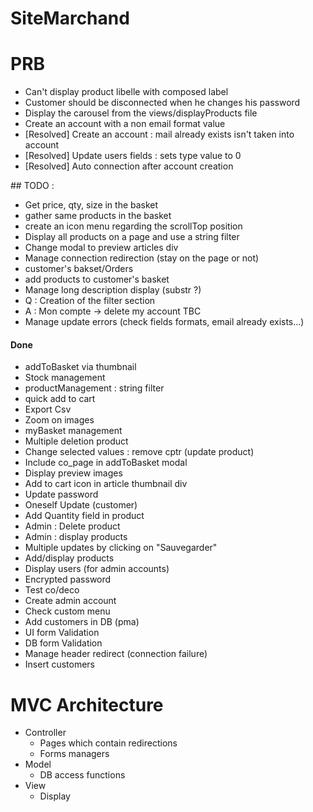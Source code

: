 # SiteMarchand

# PRB
* Can't display product libelle with composed label
* Customer should be disconnected when he changes his password
* Display the carousel from the views/displayProducts file
* Create an account with a non email format value
* [Resolved] Create an account : mail already exists isn't taken into account
* [Resolved] Update users fields : sets type value to 0 
* [Resolved] Auto connection after account creation


## TODO :
* Get price, qty, size in the basket
* gather same products in the basket
* create an icon menu regarding the scrollTop position
* Display all products on a page and use a string filter
* Change modal to preview articles div
* Manage connection redirection (stay on the page or not)
* customer's bakset/Orders
* add products to customer's basket
* Manage long description display (substr ?)
* Q : Creation of the filter section 
* A : Mon compte -> delete my account TBC
* Manage update errors (check fields formats, email already exists...)

#### Done
* addToBasket via thumbnail
* Stock management
* productManagement : string filter
* quick add to cart
* Export Csv
* Zoom on images
* myBasket management
* Multiple deletion product
* Change selected values : remove cptr (update product)
* Include co_page in addToBasket modal
* Display preview images
* Add to cart icon in article thumbnail div
* Update password
* Oneself Update (customer)
* Add Quantity field in product
* Admin : Delete product
* Admin : display products
* Multiple updates by clicking on "Sauvegarder"
* Add/display products
* Display users (for admin accounts)
* Encrypted password
* Test co/deco
* Create admin account
* Check custom menu
* Add customers in DB (pma)
* UI form Validation
* DB form Validation
* Manage header redirect (connection failure) 
* Insert customers

# MVC Architecture
* Controller
	* Pages which contain redirections 
	* Forms managers
* Model
	* DB access functions
* View 
	* Display